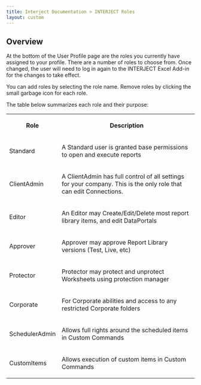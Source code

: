 ```yaml
---
title: Interject Documentation > INTERJECT Roles
layout: custom
---
```

##  Overview

At the bottom of the User Profile page are the roles you currently have
assigned to your profile. There are a number of roles to choose from. Once
changed, the user will need to log in again to the INTERJECT Excel Add-in for
the changes to take effect.

You can add roles by selecting the role name. Remove roles by clicking the
small garbage icon for each role.

The table below summarizes each role and their purpose:  
  
<table>  
<tr>  
<th>

Role

</th>  
<th>

Description

</th> </tr>  
<tr>  
<td>

Standard

</td>  
<td>

A Standard user is granted base permissions to open and execute reports  
</td> </tr>  
<tr>  
<td>

ClientAdmin

</td>  
<td>

A ClientAdmin has full control of all settings for your company. This is the
only role that can edit Connections.  
</td> </tr>  
<tr>  
<td>

Editor

</td>  
<td>

An Editor may Create/Edit/Delete most report library items, and edit
DataPortals  
</td> </tr>  
<tr>  
<td>

Approver

</td>  
<td>

Approver may approve Report Library versions (Test, Live, etc)  
</td> </tr>  
<tr>  
<td>

Protector

</td>  
<td>

Protector may protect and unprotect Worksheets using protection manager  
</td> </tr>  
<tr>  
<td>

Corporate

</td>  
<td>

For Corporate abilities and access to any restricted Corporate folders  
</td> </tr>  
<tr>  
<td>

SchedulerAdmin

</td>  
<td>

Allows full rights around the scheduled items in Custom Commands  
</td> </tr>  
<tr>  
<td>

CustomItems

</td>  
<td>

Allows execution of custom items in Custom Commands  
</td> </tr> </table>

